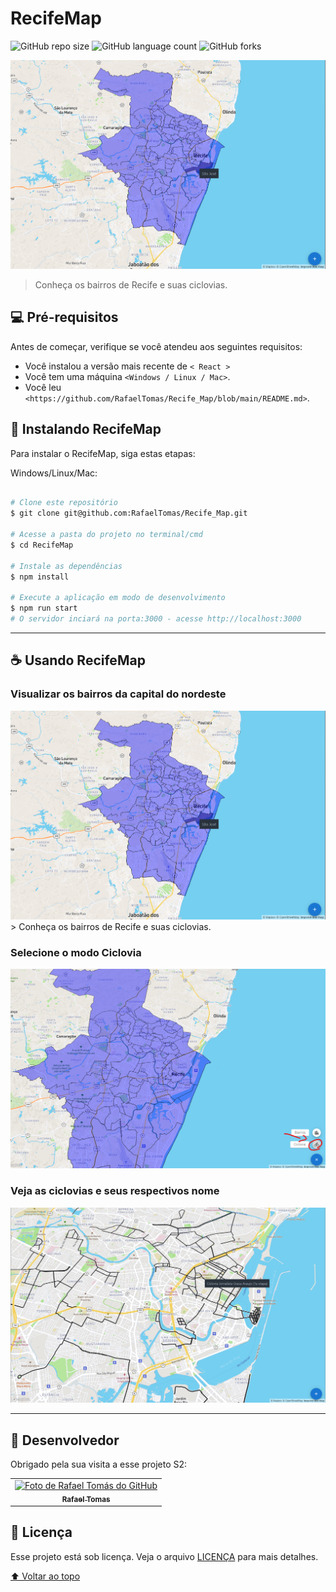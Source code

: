 # RecifeMap

<!---Esses são exemplos. Veja https://shields.io para outras pessoas ou para personalizar este conjunto de escudos. Você pode querer incluir dependências, status do projeto e informações de licença aqui--->

![GitHub repo size](https://img.shields.io/github/repo-size/RafaelTomas/Recife_Map?style=for-the-badge)
![GitHub language count](https://img.shields.io/github/languages/count/RafaelTomas/Recife_Map?style=for-the-badge)
![GitHub forks](https://img.shields.io/github/forks/RafaelTomas/Recife_Map?style=for-the-badge)

<img src="./public/Bairros.png" alt="bairros">

> Conheça os bairros de Recife e suas ciclovias.

## 💻 Pré-requisitos

Antes de começar, verifique se você atendeu aos seguintes requisitos:
<!---Estes são apenas requisitos de exemplo. Adicionar, duplicar ou remover conforme necessário--->
* Você instalou a versão mais recente de `< React >`
* Você tem uma máquina `<Windows / Linux / Mac>`.
* Você leu `<https://github.com/RafaelTomas/Recife_Map/blob/main/README.md>`.

## 🚀 Instalando RecifeMap

Para instalar o RecifeMap, siga estas etapas:

Windows/Linux/Mac:
```bash

# Clone este repositório
$ git clone git@github.com:RafaelTomas/Recife_Map.git

# Acesse a pasta do projeto no terminal/cmd
$ cd RecifeMap

# Instale as dependências
$ npm install

# Execute a aplicação em modo de desenvolvimento
$ npm run start
# O servidor inciará na porta:3000 - acesse http://localhost:3000
```
---
## ☕ Usando RecifeMap

### Visualizar os bairros da capital do nordeste
<img src="./public/Bairros.png" alt="bairros">
> Conheça os bairros de Recife e suas ciclovias.

### Selecione o modo Ciclovia
<img src="./public/Selecionar_ciclofaixas.png" alt="ciclofaixa_selecionar">


### Veja as ciclovias e seus respectivos nome
<img src="./public/ciclovias.png" alt="bairros">

---
## 🤝 Desenvolvedor

Obrigado pela sua visita a esse projeto S2:

<table>
  <tr>
    <td align="center">
      <a href="#">
        <img src="https://avatars.githubusercontent.com/u/73807228?v=4" width="100px;" alt="Foto de Rafael Tomás do GitHub"/><br>
        <sub>
          <b>Rafael Tomas</b>
        </sub>
      </a>
    </td>
  </tr>
</table>



## 📝 Licença

Esse projeto está sob licença. Veja o arquivo [LICENÇA](LICENSE.md) para mais detalhes.

[⬆ Voltar ao topo](#RecifeMap)<br>
